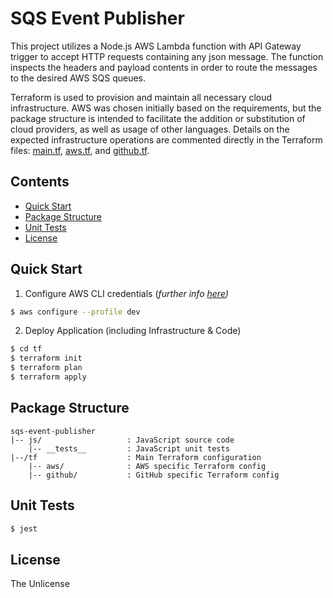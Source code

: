 # SQS Event Publisher

This project utilizes a Node.js AWS Lambda function with API Gateway trigger to accept HTTP 
requests containing any json message.  The function inspects the headers and payload contents 
in order to route the messages to the desired AWS SQS queues.

Terraform is used to provision and maintain all necessary cloud infrastructure.  AWS was chosen 
initially based on the requirements, but the package structure is intended to facilitate the 
addition or substitution of cloud providers, as well as usage of other languages.  Details on 
the expected infrastructure operations are commented directly in the Terraform files: 
[main.tf](./tf/main.tf), [aws.tf](./tf/aws/aws.tf), and [github.tf](./tf/github/github.tf).

## Contents

- [Quick Start](#quick-start)
- [Package Structure](#package-structure)
- [Unit Tests](#unit-tests)
- [License](#license)

## Quick Start

  1. Configure AWS CLI credentials (*further info [here](https://docs.aws.amazon.com/cli/latest/userguide/cli-configure-quickstart.html))*
```sh
$ aws configure --profile dev
```

  2. Deploy Application (including Infrastructure & Code)
```sh
$ cd tf
$ terraform init
$ terraform plan
$ terraform apply
```

## Package Structure

```
sqs-event-publisher
|-- js/                   : JavaScript source code
    |-- __tests__         : JavaScript unit tests
|--/tf                    : Main Terraform configuration
    |-- aws/              : AWS specific Terraform config
    |-- github/           : GitHub specific Terraform config
```

## Unit Tests

```sh
$ jest
```

## License

The Unlicense
